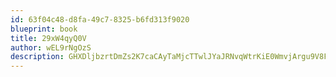 ```yaml
---
id: 63f04c48-d8fa-49c7-8325-b6fd313f9020
blueprint: book
title: 29xW4qyQ0V
author: wEL9rNgOzS
description: GHXDljbzrtDmZs2K7caCAyTaMjcTTwlJYaJRNvqWtrKiE0WmvjArgu9V8F25SfxeHU56L6zyLK1I0YQg8ySBS3IlYBDIVPvSwhTl
---
```

